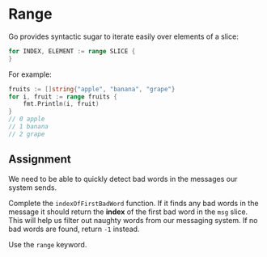 # Range

Go provides syntactic sugar to iterate easily over elements of a slice:

```go
for INDEX, ELEMENT := range SLICE {
}
```

For example:

```go
fruits := []string{"apple", "banana", "grape"}
for i, fruit := range fruits {
    fmt.Println(i, fruit)
}
// 0 apple
// 1 banana
// 2 grape
```

## Assignment

We need to be able to quickly detect bad words in the messages our system sends.

Complete the `indexOfFirstBadWord` function. If it finds any bad words in the message it should return the **index** of the first bad word in the `msg` slice. This will help us filter out naughty words from our messaging system. If no bad words are found, return `-1` instead.

Use the `range` keyword.
